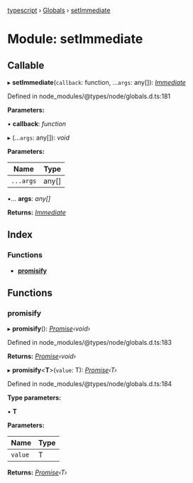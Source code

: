 [typescript](../README.md) › [Globals](../globals.md) › [setImmediate](setimmediate.md)

# Module: setImmediate

## Callable

▸ **setImmediate**(`callback`: function, ...`args`: any[]): *[Immediate](../classes/nodejs.immediate.md)*

Defined in node_modules/@types/node/globals.d.ts:181

**Parameters:**

▪ **callback**: *function*

▸ (...`args`: any[]): *void*

**Parameters:**

Name | Type |
------ | ------ |
`...args` | any[] |

▪... **args**: *any[]*

**Returns:** *[Immediate](../classes/nodejs.immediate.md)*

## Index

### Functions

* [__promisify__](setimmediate.md#__promisify__)

## Functions

###  __promisify__

▸ **__promisify__**(): *[Promise](../interfaces/promise.md)‹void›*

Defined in node_modules/@types/node/globals.d.ts:183

**Returns:** *[Promise](../interfaces/promise.md)‹void›*

▸ **__promisify__**<**T**>(`value`: T): *[Promise](../interfaces/promise.md)‹T›*

Defined in node_modules/@types/node/globals.d.ts:184

**Type parameters:**

▪ **T**

**Parameters:**

Name | Type |
------ | ------ |
`value` | T |

**Returns:** *[Promise](../interfaces/promise.md)‹T›*
